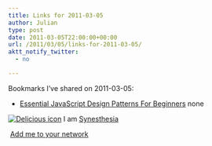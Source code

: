 ```yaml
---
title: Links for 2011-03-05
author: Julian
type: post
date: 2011-03-05T22:00:00+00:00
url: /2011/03/05/links-for-2011-03-05/
aktt_notify_twitter:
  - no

---
```

Bookmarks I&#8217;ve shared on 2011-03-05:

  * [Essential JavaScript Design Patterns For Beginners][1] 
    none</li> </ul> 
    
    <p class="deliciouslink">
      <a href="http://del.icio.us/synesthesia" title="See all my bookmarks on del.icio.us"><img src="https://www.synesthesia.co.uk/images/deliciousicon.jpg" alt="Delicious icon" /></a>&nbsp;I am <a href="http://del.icio.us/synesthesia" title="See all my bookmarks on del.icio.us">Synesthesia</a>
    </p>
    
    <p class="deliciouslink">
      <a href="http://del.icio.us/network?add=synesthesia" title="Add me to your del.icio.us network"><img src="https://www.synesthesia.co.uk/images/add.gif" alt="" /></a>&nbsp;<a href="http://del.icio.us/network?add=synesthesia" title="Add me to your del.icio.us network">Add me to your network</a>
    </p>

 [1]: http://www.addyosmani.com/resources/essentialjsdesignpatterns/book